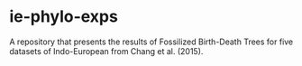 # ie-phylo-exps
A repository that presents the results of Fossilized Birth-Death Trees for five datasets of Indo-European from Chang et al. (2015).
